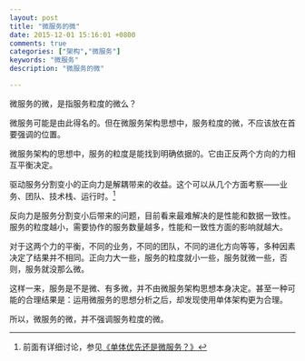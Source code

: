 ```yaml
---
layout: post
title: "微服务的微"
date: 2015-12-01 15:16:01 +0800
comments: true
categories: ["架构","微服务"]
keywords: "微服务"
description: "微服务的微"

---
```


微服务的微，是指服务粒度的微么？

<!--more-->

微服务可能是由此得名的。但在微服务架构思想中，服务粒度的微，不应该放在首要强调的位置。

微服务架构的思想中，服务的粒度是能找到明确依据的。它由正反两个方向的力相互平衡决定。

驱动服务分割变小的正向力是解耦带来的收益。这个可以从几个方面考察——业务、团队、技术栈、运行时。[^1]

[^1]: 前面有详细讨论，参见[《单体优先还是微服务？》](/blog/2015/06/28/monolithf/)

反向力是服务分割变小后带来的问题，目前看来最难解决的是性能和数据一致性。服务的粒度越小，需要协作的服务数量越多，性能和一致性方面的影响就越大。


对于这两个力的平衡，不同的业务，不同的团队，不同的进化方向等等，多种因素决定了结果并不相同。正向力大一些，服务的粒度就小一些，服务就微一些，否则，服务就没那么微。

这样一来，服务是不是微、有多微，并不由微服务架构思想本身决定。甚至一种可能的合理结果是：运用微服务的思想分析之后，却发现使用单体架构更为合理。

所以，微服务的微，并不强调服务粒度的微。
